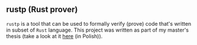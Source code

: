 ## rustp (Rust prover)

`rustp` is a tool that can be used to formally verify (prove) code that's written in subset of `Rust` language.
This project was written as part of my master's thesis (take a look at it [here](https://github.com/d0ku/master_thesis) (in Polish)).
